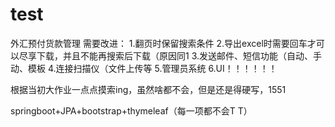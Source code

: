 # test
外汇预付货款管理
需要改进：
1.翻页时保留搜索条件
2.导出excel时需要回车才可以尽享下载，并且不能再搜索后下载（原因同1
3.发送邮件、短信功能（自动、手动、模板
4.连接扫描仪（文件上传等
5.管理员系统
6.UI！！！！！！


根据当初大作业一点点摸索ing，虽然啥都不会，但是还是得硬写，1551

springboot+JPA+bootstrap+thymeleaf（每一项都不会T T）
